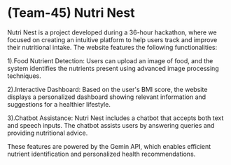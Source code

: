 # (Team-45) Nutri Nest
Nutri Nest is a project developed during a 36-hour hackathon, where we focused on creating an intuitive platform to help users track and improve their nutritional intake. The website features the following functionalities:

1).Food Nutrient Detection: Users can upload an image of food, and the system identifies the nutrients present using advanced image processing techniques.

2).Interactive Dashboard: Based on the user's BMI score, the website displays a personalized dashboard showing relevant information and suggestions for a healthier lifestyle.

3).Chatbot Assistance: Nutri Nest includes a chatbot that accepts both text and speech inputs. The chatbot assists users by answering queries and providing nutritional advice.

These features are powered by the Gemin API, which enables efficient nutrient identification and personalized health recommendations.